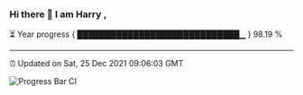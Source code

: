 ### Hi there 👋 I am Harry , 

⏳ Year progress { █████████████████████████████▁ } 98.19 %

---

⏰ Updated on Sat, 25 Dec 2021 09:06:03 GMT

![Progress Bar CI](https://github.com/duykhang68/duykhang68/workflows/Progress%20Bar%20CI/badge.svg)
